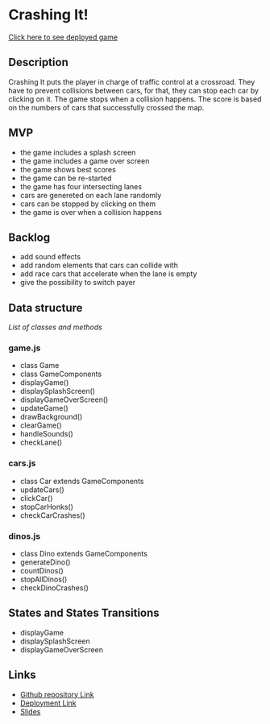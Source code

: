 # Crashing It!

[Click here to see deployed game](https://fannyarles.github.io/project-canvas-traffic-jam/)

## Description

Crashing It puts the player in charge of traffic control at a crossroad. They have to prevent collisions between cars, for that, they can stop each car by clicking on it. The game stops when a collision happens. The score is based on the numbers of cars that successfully crossed the map.

## MVP

- the game includes a splash screen
- the game includes a game over screen
- the game shows best scores
- the game can be re-started
- the game has four intersecting lanes
- cars are genereted on each lane randomly
- cars can be stopped by clicking on them
- the game is over when a collision happens

## Backlog

- add sound effects
- add random elements that cars can collide with
- add race cars that accelerate when the lane is empty
- give the possibility to switch payer

## Data structure

_List of classes and methods_

### game.js

- class Game
- class GameComponents
- displayGame()
- displaySplashScreen()
- displayGameOverScreen()
- updateGame()
- drawBackground()
- clearGame()
- handleSounds()
- checkLane()

### cars.js

- class Car extends GameComponents
- updateCars()
- clickCar()
- stopCarHonks()
- checkCarCrashes()

### dinos.js

- class Dino extends GameComponents
- generateDino()
- countDinos()
- stopAllDinos()
- checkDinoCrashes()

## States and States Transitions

- displayGame
- displaySplashScreen
- displayGameOverScreen

## Links

- [Github repository Link](https://github.com/fannyarles/project-canvas-traffic-jam)
- [Deployment Link](https://fannyarles.github.io/project-canvas-traffic-jam/)
- [Slides](https://docs.google.com/presentation/d/1Lg7rUDJ1BFEPtbAJYlU0vz3V8GCWV0fd-91CX-pJyvo/)
